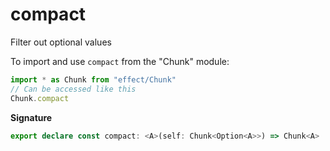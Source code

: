 # compact

Filter out optional values

To import and use `compact` from the "Chunk" module:

```ts
import * as Chunk from "effect/Chunk"
// Can be accessed like this
Chunk.compact
```

**Signature**

```ts
export declare const compact: <A>(self: Chunk<Option<A>>) => Chunk<A>
```
